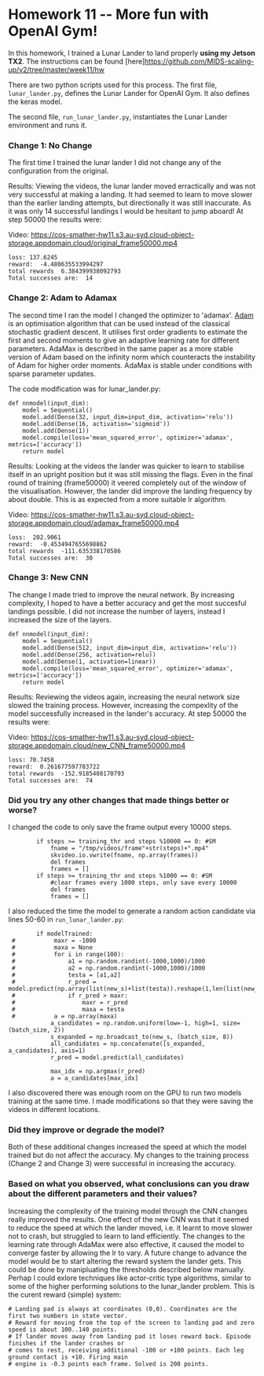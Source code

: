 # Homework 11 -- More fun with OpenAI Gym!

In this homework, I trained a Lunar Lander to land properly **using my Jetson TX2**. The instructions can be found [here]<https://github.com/MIDS-scaling-up/v2/tree/master/week11/hw>

There are two python scripts used for this process. The first file, `lunar_lander.py`, defines the Lunar Lander for OpenAI Gym. It also defines the keras model.

The second file, `run_lunar_lander.py`, instantiates the Lunar Lander environment and runs it.

### Change 1: No Change
The first time I trained the lunar lander I did not change any of the configuration from the original.

Results:
Viewing the videos, the lunar lander moved erractically and was not very successful at making a landing. It had seemed to learn to move slower than the earlier landing attempts, but directionally it was still inaccurate. As it was only 14 successful landings I would be hesitant to jump aboard! At step  50000 the results were:

Video: https://cos-smather-hw11.s3.au-syd.cloud-object-storage.appdomain.cloud/original_frame50000.mp4

```
loss: 137.6245
reward:  -4.480635533994297
total rewards  6.384399938092793
Total successes are:  14
```

### Change 2: Adam to Adamax
The second time I ran the model I changed the optimizer to 'adamax'. [Adam](https://arxiv.org/abs/1412.6980) is an optimisation algorithm that can be used instead of the classical stochastic gradient descent. It utilises first order gradients to estimate the first and second moments to give an adaptive learning rate for different parameters. AdaMax is described in the same paper as a more stable version of Adam based on the infinity norm which counteracts the instability of Adam for higher order moments. AdaMax is stable under conditions with sparse parameter updates. 

The code modification was for lunar_lander.py:

```
def nnmodel(input_dim):
    model = Sequential()
    model.add(Dense(32, input_dim=input_dim, activation='relu'))
    model.add(Dense(16, activation='sigmoid'))
    model.add(Dense(1))
    model.compile(loss='mean_squared_error', optimizer='adamax', metrics=['accuracy'])
    return model
```

Results:
Looking at the videos the lander was quicker to learn to stabilise itself in an upright position but it was still missing the flags. Even in the final round of training (frame50000) it veered completely out of the window of the visualisation. However, the lander did improve the landing frequency by about double. This is as expected from a more suitable lr algorithm.

Video: https://cos-smather-hw11.s3.au-syd.cloud-object-storage.appdomain.cloud/adamax_frame50000.mp4

```
loss:  202.9061 
reward:  -0.4534947655698862
total rewards  -111.635338170586
Total successes are:  30
```

### Change 3: New CNN
The change I made tried to improve the neural network. By increasing complexity, I hoped to have a better accuracy and get the most succesful landings possible. I did not increase the number of layers, instead I increased the size of the layers.

```
def nnmodel(input_dim):
    model = Sequential()
    model.add(Dense(512, input_dim=input_dim, activation='relu'))
    model.add(Dense(256, activation=relu))
    model.add(Dense(1, activation=linear))
    model.compile(loss='mean_squared_error', optimizer='adamax', metrics=['accuracy'])
    return model
  ``` 
    
Results:
Reviewing the videos again, increasing the neural network size slowed the training process. However, increasing the compexlity of the model successfully increased in the lander's accuracy. At step  50000 the results were:

Video: https://cos-smather-hw11.s3.au-syd.cloud-object-storage.appdomain.cloud/new_CNN_frame50000.mp4

```
loss: 70.7458
reward:  0.261677597783722
total rewards  -152.9185408170793
Total successes are:  74
```
### Did you try any other changes that made things better or worse?
I changed the code to only save the frame output every 10000 steps. 

```
        if steps >= training_thr and steps %10000 == 0: #SM
            fname = "/tmp/videos/frame"+str(steps)+".mp4"
            skvideo.io.vwrite(fname, np.array(frames))
            del frames
            frames = []
        if steps >= training_thr and steps %1000 == 0: #SM
            #clear frames every 1000 steps, only save every 10000
            del frames
            frames = []
```
I also reduced the time the model to generate a random action candidate via lines 50-60 in `run_lunar_lander.py`:

```
        if modelTrained:
 #           maxr = -1000
 #           maxa = None
 #           for i in range(100):
 #               a1 = np.random.randint(-1000,1000)/1000
 #               a2 = np.random.randint(-1000,1000)/1000
 #               testa = [a1,a2]
 #               r_pred = model.predict(np.array(list(new_s)+list(testa)).reshape(1,len(list(new_s)+list(testa))))
 #               if r_pred > maxr:
 #                   maxr = r_pred
 #                   maxa = testa
 #           a = np.array(maxa)
            a_candidates = np.random.uniform(low=-1, high=1, size=(batch_size, 2))
            s_expanded = np.broadcast_to(new_s, (batch_size, 8))
            all_candidates = np.concatenate([s_expanded, a_candidates], axis=1)
            r_pred = model.predict(all_candidates)

            max_idx = np.argmax(r_pred)
            a = a_candidates[max_idx]
```
I also discovered there was enough room on the GPU to run two models training at the same time. I made modifications so that they were saving the videos in different locations.

### Did they improve or degrade the model?
Both of these additional changes increased the speed at which the model trained but do not affect the accuracy. My changes to the training process (Change 2 and Change 3) were successful in increasing the accuracy.

### Based on what you observed, what conclusions can you draw about the different parameters and their values? 
Increasing the complexity of the training model through the CNN changes really improved the results. One effect of the new CNN was that it seemed to reduce the speed at which the lander moved, i.e. it learnt to move slower not to crash, but struggled to learn to land efficiently. The changes to the learning rate through AdaMax were also effective, it caused the model to converge faster by allowing the lr to vary. A future change to advance the model would be to start altering the reward system the lander gets. This could be done by manipluating the thresholds described below manually. Perhap I could exlore techniques like actor-critic type algorithms, similar to some of the higher performing solutions to the lunar_lander problem. This is the curent reward (simple) system:
```
# Landing pad is always at coordinates (0,0). Coordinates are the first two numbers in state vector.
# Reward for moving from the top of the screen to landing pad and zero speed is about 100..140 points.
# If lander moves away from landing pad it loses reward back. Episode finishes if the lander crashes or
# comes to rest, receiving additional -100 or +100 points. Each leg ground contact is +10. Firing main
# engine is -0.3 points each frame. Solved is 200 points.
```
